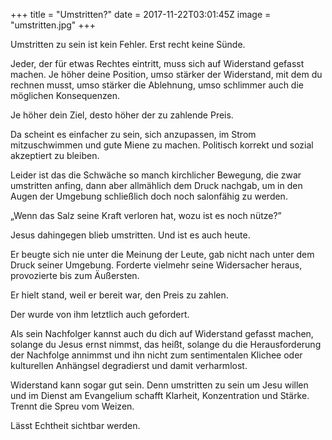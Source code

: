 +++
title = "Umstritten?"
date = 2017-11-22T03:01:45Z
image = "umstritten.jpg"
+++

Umstritten zu sein ist kein Fehler. Erst recht keine Sünde.

Jeder, der für etwas Rechtes eintritt, muss sich auf Widerstand gefasst machen. Je höher deine Position, umso stärker der Widerstand, mit dem du rechnen musst, umso stärker die Ablehnung, umso schlimmer auch die möglichen Konsequenzen.

Je höher dein Ziel, desto höher der zu zahlende Preis.

Da scheint es einfacher zu sein, sich anzupassen, im Strom mitzuschwimmen und gute Miene zu machen. Politisch korrekt und sozial akzeptiert zu bleiben. 

Leider ist das die Schwäche so manch kirchlicher Bewegung, die zwar umstritten anfing, dann aber allmählich dem Druck nachgab, um in den Augen der Umgebung schließlich doch noch salonfähig zu werden.

„Wenn das Salz seine Kraft verloren hat, wozu ist es noch nütze?”

Jesus dahingegen blieb umstritten. Und ist es auch heute.

Er beugte sich nie unter die Meinung der Leute, gab nicht nach unter dem Druck seiner Umgebung. Forderte vielmehr seine Widersacher heraus, provozierte bis zum Äußersten.

Er hielt stand, weil er bereit war, den Preis zu zahlen.

Der wurde von ihm letztlich auch gefordert.

Als sein Nachfolger kannst auch du dich auf Widerstand gefasst machen, solange du Jesus ernst nimmst, das heißt, solange du die Herausforderung der Nachfolge annimmst und ihn nicht zum sentimentalen Klichee oder kulturellen Anhängsel degradierst und damit verharmlost. 

Widerstand kann sogar gut sein. Denn umstritten zu sein um Jesu willen und im Dienst am Evangelium schafft Klarheit, Konzentration und Stärke. Trennt die Spreu vom Weizen. 

Lässt Echtheit sichtbar werden.